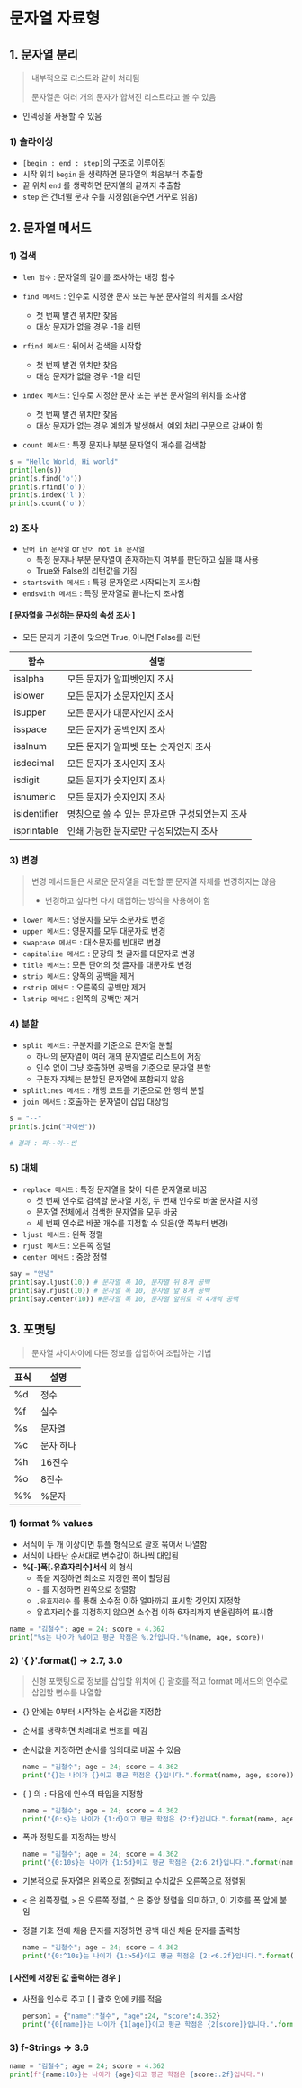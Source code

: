 # 문자열 자료형

## 1. 문자열 분리

> 내부적으로 리스트와 같이 처리됨
>
> 문자열은 여러 개의 문자가 합쳐진 리스트라고 볼 수 있음

- 인덱싱을 사용할 수 있음

### 1) 슬라이싱

- `[begin : end : step]`의 구조로 이루어짐
- 시작 위치 `begin` 을 생략하면 문자열의 처음부터 추출함
- 끝 위치 `end` 를 생략하면 문자열의 끝까지 추출함
- `step` 은 건너뛸 문자 수를 지정함(음수면 거꾸로 읽음)



## 2. 문자열 메서드

### 1) 검색

- `len 함수` : 문자열의 길이를 조사하는 내장 함수
- `find 메서드` : 인수로 지정한 문자 또는 부분 문자열의 위치를 조사함
  - 첫 번째 발견 위치만 찾음
  - 대상 문자가 없을 경우 -1을 리턴
- `rfind 메서드` : 뒤에서 검색을 시작함
  - 첫 번째 발견 위치만 찾음
  - 대상 문자가 없을 경우 -1을 리턴

- `index 메서드` : 인수로 지정한 문자 또는 부분 문자열의 위치를 조사함
  - 첫 번째 발견 위치만 찾음
  - 대상 문자가 없는 경우 예외가 발생해서, 예외 처리 구문으로 감싸야 함
- `count 메서드` : 특정 문자나 부분 문자열의 개수를 검색함

```python
s = "Hello World, Hi world"
print(len(s))
print(s.find('o'))
print(s.rfind('o'))
print(s.index('l'))
print(s.count('o'))
```



### 2) 조사

- `단어 in 문자열` or `단어 not in 문자열`
  - 특정 문자나 부분 문자열이 존재하는지 여부를 판단하고 싶을 떄 사용
  - True와 False의 리턴값을 가짐
- `startswith 메서드` : 특정 문자열로 시작되는지 조사함
- `endswith 메서드` : 특정 문자열로 끝나는지 조사함

#### [ 문자열을 구성하는 문자의 속성 조사 ]

- 모든 문자가 기준에 맞으면 True, 아니면 False를 리턴

| 함수         | 설명                                           |
| ------------ | ---------------------------------------------- |
| isalpha      | 모든 문자가 알파벳인지 조사                    |
| islower      | 모든 문자가 소문자인지 조사                    |
| isupper      | 모든 문자가 대문자인지 조사                    |
| isspace      | 모든 문자가 공백인지 조사                      |
| isalnum      | 모든 문자가 알파벳 또는 숫자인지 조사          |
| isdecimal    | 모든 문자가 조사인지 조사                      |
| isdigit      | 모든 문자가 숫자인지 조사                      |
| isnumeric    | 모든 문자가 숫자인지 조사                      |
| isidentifier | 명칭으로 쓸 수 있는 문자로만 구성되었는지 조사 |
| isprintable  | 인쇄 가능한 문자로만 구성되었는지 조사         |



### 3) 변경

> 변경 메서드들은 새로운 문자열을 리턴할 뿐 문자열 자체를 변경하지는 않음
>
> - 변경하고 싶다면 다시 대입하는 방식을 사용해야 함

- `lower 메서드` : 영문자를 모두 소문자로 변경
- `upper 메서드` : 영문자를 모두 대문자로 변경
- `swapcase 메서드` : 대소문자를 반대로 변경
- `capitalize 메서드` : 문장의 첫 글자를 대문자로 변경
- `title 메서드` : 모든 단어의 첫 글자를 대문자로 변경
- `strip 메서드` : 양쪽의 공백을 제거
- `rstrip 메서드` : 오른쪽의 공백만 제거
- `lstrip 메서드` : 왼쪽의 공백만 제거



### 4) 분할

- `split 메서드` : 구분자를 기준으로 문자열 분할
  - 하나의 문자열이 여러 개의 문자열로 리스트에 저장
  - 인수 없이 그냥 호출하면 공백을 기준으로 문자열 분할
  - 구분자 자체는 분할된 문자열에 포함되지 않음
- `splitlines 메서드` : 개행 코드를 기준으로 한 행씩 분할
- `join 메서드` : 호출하는 문자열이 삽입 대상임

```python
s = "--"
print(s.join("파이썬"))

# 결과 : 파--이--썬
```



### 5) 대체

- `replace 메서드` : 특정 문자열을 찾아 다른 문자열로 바꿈
  - 첫 번째 인수로 검색할 문자열 지정, 두 번째 인수로 바꿀 문자열 지정
  - 문자열 전체에서 검색한 문자열을 모두 바꿈
  - 세 번째 인수로 바꿀 개수를 지정할 수 있음(앞 쪽부터 변경)
- `ljust 메서드` : 왼쪽 정렬
- `rjust 메서드` : 오른쪽 정렬
- `center 메서드` : 중앙 정렬

```python
say = "안녕"
print(say.ljust(10)) # 문자열 폭 10, 문자열 뒤 8개 공백
print(say.rjust(10)) # 문자열 폭 10, 문자열 앞 8개 공백 
print(say.center(10)) #문자열 폭 10, 문자열 앞뒤로 각 4개씩 공백
```



## 3. 포맷팅

> 문자열 사이사이에 다른 정보를 삽입하여 조립하는 기법

| 표식 | 설명      |
| ---- | --------- |
| %d   | 정수      |
| %f   | 실수      |
| %s   | 문자열    |
| %c   | 문자 하나 |
| %h   | 16진수    |
| %o   | 8진수     |
| %%   | %문자     |



### 1) format % values

- 서식이 두 개 이상이면 튜플 형식으로 괄호 묶어서 나열함
- 서식이 나타난 순서대로 변수값이 하나씩 대입됨
- **%[-]폭[.유효자리수]서식** 의 형식
  - 폭을 지정하면 최소로 지정한 폭이 할당됨
  - `-` 를 지정하면 왼쪽으로 정렬함
  - `.유효자리수` 를 통해 소수점 이하 얼마까지 표시할 것인지 지정함
  - 유효자리수를 지정하지 않으면 소수점 이하 6자리까지 반올림하여 표시함

```python
name = "김철수"; age = 24; score = 4.362
print("%s는 나이가 %d이고 평균 학점은 %.2f입니다."%(name, age, score))
```



### 2) '{ }'.format()  → 2.7, 3.0

> 신형 포맷팅으로 정보를 삽입할 위치에 {} 괄호를 적고 format 메서드의 인수로 삽입할 변수를 나열함

- {} 안에는 0부터 시작하는 순서값을 지정함

- 순서를 생략하면 차례대로 번호를 매김

- 순서값을 지정하면 순서를 임의대로 바꿀 수 있음

  ```python
  name = "김철수"; age = 24; score = 4.362
  print("{}는 나이가 {}이고 평균 학점은 {}입니다.".format(name, age, score))
  ```

- { } 의 `:` 다음에 인수의 타입을 지정함

  ```python
  name = "김철수"; age = 24; score = 4.362
  print("{0:s}는 나이가 {1:d}이고 평균 학점은 {2:f}입니다.".format(name, age, score))
  ```

- 폭과 정밀도를 지정하는 방식

  ```python
  name = "김철수"; age = 24; score = 4.362
  print("{0:10s}는 나이가 {1:5d}이고 평균 학점은 {2:6.2f}입니다.".format(name, age, score))
  ```

- 기본적으로 문자열은 왼쪽으로 정렬되고 수치값은 오른쪽으로 정렬됨

- `<` 은 왼쪽정렬, `>` 은 오른쪽 정렬, `^` 은 중앙 정렬을 의미하고, 이 기호를 폭 앞에 붙임

- 정렬 기호 전에 채움 문자를 지정하면 공백 대신 채움 문자를 출력함

  ```python
  name = "김철수"; age = 24; score = 4.362
  print("{0:^10s}는 나이가 {1:>5d}이고 평균 학점은 {2:<6.2f}입니다.".format(name, age, score))
  ```

#### [ 사전에 저장된 값 출력하는 경우 ]

- 사전을 인수로 주고 [ ] 괄호 안에 키를 적음

  ```python
  person1 = {"name":"철수", "age":24, "score":4.362}
  print("{0[name]}는 나이가 {1[age]}이고 평균 학점은 {2[score]}입니다.".format(person1))
  ```

  

### 3) f-Strings → 3.6

```python
name = "김철수"; age = 24; score = 4.362
print(f"{name:10s}는 나이가 {age}이고 평균 학점은 {score:.2f}입니다.")
```

